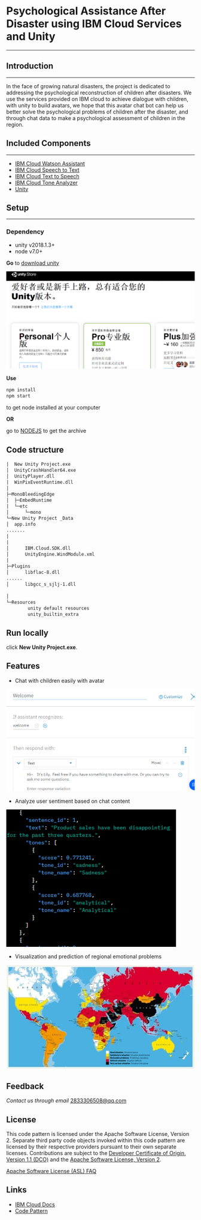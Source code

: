 # Psychological Assistance After Disaster using IBM Cloud Services and Unity
***
## Introduction
***
In the face of growing natural disasters, the project is dedicated to addressing the psychological reconstruction of children after disasters. We use the services provided on IBM cloud to achieve dialogue with children, with unity to build avatars, we hope that this avatar chat bot can help us better solve the psychological problems of children after the disaster, and through chat data to make a psychological assessment of children in the region.
## Included Components 
***
- [IBM Cloud Watson Assistant](https://cloud.ibm.com/catalog?search=label:%E8%BD%BB%E9%87%8F&category=ai)
- [IBM Cloud Speech to Text](https://cloud.ibm.com/catalog?search=label:%E8%BD%BB%E9%87%8F&category=ai)
- [IBM Cloud Text to Speech](https://cloud.ibm.com/catalog?search=label:%E8%BD%BB%E9%87%8F&category=ai)
- [IBM Cloud Tone Analyzer](https://cloud.ibm.com/catalog?search=label:%E8%BD%BB%E9%87%8F&category=ai)
- [Unity](https://unity.cn/)

## Setup
***
### Dependency

- unity v2018.1.3+
- node v7.0+  

**Go** to [download unity](https://unity.cn/)

!["download"](img/p1.PNG)

**Use**
```bash
npm install  
npm start
```
to get node installed at your computer

**OR**

go to [NODEJS](https://nodejs.org/en/) to get the archive

## Code structure
    
    |  New Unity Project.exe  
    │  UnityCrashHandler64.exe  
    │  UnityPlayer.dll  
    |  WinPixEventRuntime.dll  
    │  
    ├─MonoBleedingEdge  
    │  ├─EmbedRuntime  
    |  └─etc  
    │      └─mono  
    └─New Unity Project _Data
    │  app.info
    .......
    |
    |
    │      IBM.Cloud.SDK.dll  
    │      UnityEngine.WindModule.xml  
    |   
    ├─Plugins  
    │      libflac-8.dll  
    ......
    │      libgcc_s_sjlj-1.dll

    │      
    └─Resources
            unity default resources
            unity_builtin_extra

## Run locally

click **New Unity Project.exe**.
## Features 

* Chat with children easily with avatar

![picture](img/P3.PNG)
* Analyze user sentiment based on chat content

![PICTURE](img/P5.PNG)
* Visualization and prediction of regional emotional problems

![PICTURE](img/P6.jpg)
## Feedback
*Contact us through email*  2833306508@qq.com

## License

This code pattern is licensed under the Apache Software License, Version 2.  Separate third party code objects invoked within this code pattern are licensed by their respective providers pursuant to their own separate licenses. Contributions are subject to the [Developer Certificate of Origin, Version 1.1 (DCO)](https://developercertificate.org/) and the [Apache Software License, Version 2](https://www.apache.org/licenses/LICENSE-2.0.txt).

[Apache Software License (ASL) FAQ](https://www.apache.org/foundation/license-faq.html#WhatDoesItMEAN)
## Links

* [IBM Cloud Docs](https://cloud.ibm.com/docs/)
* [Code Pattern](https://developer.ibm.com/cn/patterns/)


